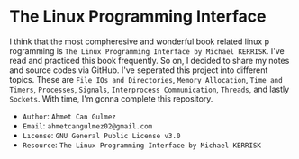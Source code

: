 # The Linux Programming Interface

I think that the most compheresive and wonderful book related linux p
rogramming is `The Linux Programming Interface by Michael KERRISK`. I've 
read and practiced this book frequently. So on, I decided to share my 
notes and source codes via GitHub. I've seperated this project into 
different topics. These are `File IOs and Directories`, `Memory Allocation`, 
`Time and Timers`, `Processes`, `Signals`, `Interprocess Communication`, 
`Threads`, and lastly `Sockets`. With time, I'm gonna complete this 
repository. 

+ `Author`: `Ahmet Can Gulmez`
+ `Email`: `ahmetcangulmez02@gmail.com`
+ `Lıcense`: `GNU General Public License v3.0`
+ `Resource`: `The Linux Programming Interface by Michael KERRISK`
